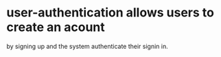 # user-authentication allows users to create an acount
by signing up and the system authenticate their signin in.
